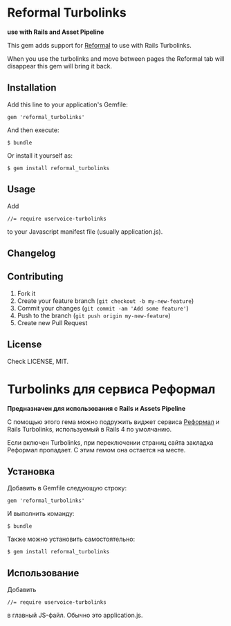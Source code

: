 # Reformal Turbolinks

**use with Rails and Asset Pipeline**

This gem adds support for [Reformal](http://reformal.ru/) to use with Rails Turbolinks.

When you use the turbolinks and move between pages the Reformal tab will disappear this gem will bring it back.

## Installation

Add this line to your application's Gemfile:

    gem 'reformal_turbolinks'

And then execute:

    $ bundle

Or install it yourself as:

    $ gem install reformal_turbolinks

## Usage

Add

    //= require uservoice-turbolinks

to your Javascript manifest file (usually application.js).

## Changelog



## Contributing

1. Fork it
2. Create your feature branch (`git checkout -b my-new-feature`)
3. Commit your changes (`git commit -am 'Add some feature'`)
4. Push to the branch (`git push origin my-new-feature`)
5. Create new Pull Request

## License

Check LICENSE, MIT.

# Turbolinks для сервиса Реформал

**Предназначен для использования с Rails и Assets Pipeline**

С помощью этого гема можно подружить виджет сервиса [Реформал](http://reformal.ru/) и Rails Turbolinks, используемый в Rails 4 по умолчанию.

Если включен Turbolinks, при переключении страниц сайта закладка Реформал пропадает. С этим гемом она остается на месте.

## Установка

Добавить в Gemfile следующую строку:

    gem 'reformal_turbolinks'

И выполнить команду:

    $ bundle

Также можно установить самостоятельно:

    $ gem install reformal_turbolinks

## Использование

Добавить

    //= require uservoice-turbolinks

в главный JS-файл. Обычно это application.js.
